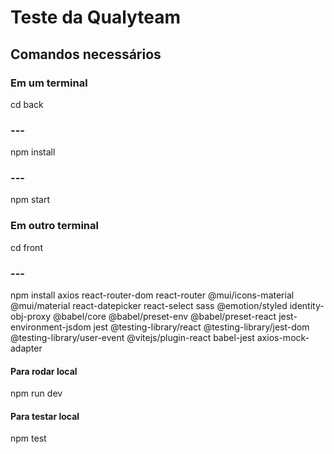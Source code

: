 # Teste da Qualyteam

## Comandos necessários

### Em um terminal
cd back
### ---
npm install
### ---
npm start

### Em outro terminal
cd front
### ---
npm install axios react-router-dom react-router @mui/icons-material @mui/material react-datepicker react-select sass @emotion/styled identity-obj-proxy @babel/core @babel/preset-env @babel/preset-react jest-environment-jsdom jest @testing-library/react @testing-library/jest-dom @testing-library/user-event @vitejs/plugin-react babel-jest axios-mock-adapter

#### Para rodar local
npm run dev

#### Para testar local
npm test
